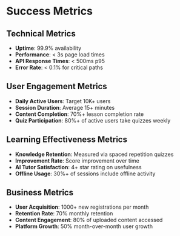 # Success Metrics

## Technical Metrics

- **Uptime**: 99.9% availability
- **Performance**: < 3s page load times
- **API Response Times**: < 500ms p95
- **Error Rate**: < 0.1% for critical paths

## User Engagement Metrics

- **Daily Active Users**: Target 10K+ users
- **Session Duration**: Average 15+ minutes
- **Content Completion**: 70%+ lesson completion rate
- **Quiz Participation**: 80%+ of active users take quizzes weekly

## Learning Effectiveness Metrics

- **Knowledge Retention**: Measured via spaced repetition quizzes
- **Improvement Rate**: Score improvement over time
- **AI Tutor Satisfaction**: 4+ star rating on usefulness
- **Offline Usage**: 30%+ of sessions include offline activity

## Business Metrics

- **User Acquisition**: 1000+ new registrations per month
- **Retention Rate**: 70% monthly retention
- **Content Engagement**: 80% of uploaded content accessed
- **Platform Growth**: 50% month-over-month user growth
